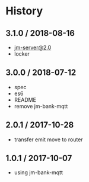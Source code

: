 # History

## 3.1.0 / 2018-08-16
- jm-server@2.0
- locker

## 3.0.0 / 2018-07-12
- spec
- es6
- README
- remove jm-bank-mqtt

## 2.0.1 / 2017-10-28
- transfer emit move to router

## 1.0.1 / 2017-10-07
- using jm-bank-mqtt
